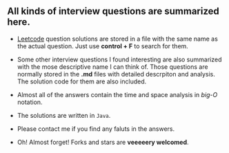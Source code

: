 ## All kinds of interview questions are summarized here. 

- [Leetcode](https://leetcode.com) question solutions are stored in a file with the same name as the actual question. Just use __control + F__ to search for them. 

- Some other interview questions I found interesting are also summarized with the mose descriptive name I can think of. Those questions are normally stored in the __.md__ files with detailed descrpiton and analysis. The solution code for them are also included. 

- Almost all of the answers contain the time and space analysis in _big-O_ notation. 

- The solutions are written in `Java`. 

- Please contact me if you find any faluts in the answers. 

- Oh! Almost forget! Forks and stars are __veeeeery welcomed__. 
